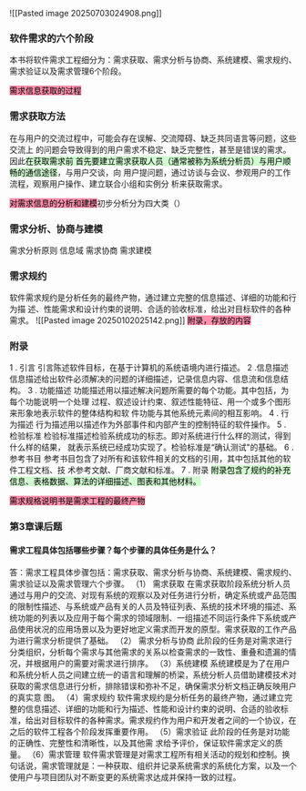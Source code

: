 
![[Pasted image 20250703024908.png]]

### 软件需求的六个阶段
本书将软件需求工程细分为：需求获取、需求分析与协商、系统建模、需求规约、需求验证以及需求管理6个阶段。

<mark style="background: #FF5582A6;">需求信息获取的过程</mark>
### 需求获取方法
在与用户的交流过程中，可能会存在误解、交流障碍、缺乏共同语言等问题，这些交流上 
的问题会导致得到的用户需求不稳定、缺乏完整性，甚至是错误的需求。因此<mark style="background: #BBFABBA6;">在获取需求前 
首先要建立需求获取人员（通常被称为系统分析员）与用户顺畅的通信途径</mark>，与用户交谈，向 
用户提问题，通过访谈与会议、参观用户的工作流程，观察用户操作、建立联合小组和实例分 
析来获取需求。

<mark style="background: #FF5582A6;">对需求信息的分析和建模</mark>初步分析分为四大类（）
### 需求分析、协商与建模
需求分析原则 信息域 需求协商 需求建模
### 需求规约
软件需求规约是分析任务的最终产物，通过建立完整的信息描述、详细的功能和行为描 
述、性能需求和设计约束的说明、合适的验收标准，给出对目标软件的各种需求。
![[Pasted image 20250102025142.png]]
<mark style="background: #FF5582A6;">附录，存放的内容</mark>
### 附录
1 . 引言
引言陈述软件目标，在基于计算机的系统语境内进行描述。
2 .信息描述
信息描述给出软件必须解决的问题的详细描述，记录信息内容、信息流和信息结构。
3 . 功能描述
功能描述用以描述解决问题所需要的每个功能。其中包括，为每个功能说明一个处理 
过程、叙述设计约束、叙述性能特征、用一个或多个图形来形象地表示软件的整体结构和软 
件功能与其他系统元素间的相互影响。
4 . 行为描述
行为描述用以描述作为外部事件和内部产生的控制特征的软件操作。
5 . 检验标准
检验标准描述检验系统成功的标志。即对系统进行什么样的测试，得到什么样的结果， 
就表示系统已经成功实现了。检验标准是“确认测试"的基础。
6 . 参考书目
参考书目包含了对所有和该软件相关的文档的引用，其中包括其他的软件工程文档、技 
术参考文献、厂商文献和标准。
7 . 附录
<mark style="background: #BBFABBA6;">附录包含了规约的补充信息、表格数据、算法的详细描述、图表和其他材料。</mark>

<mark style="background: #FF5582A6;">需求规格说明书是需求工程的最终产物</mark>
### 第3章课后题
#### 需求工程具体包括哪些步骤？每个步骤的具体任务是什么？
答：需求工程具体步骤包括：需求获取、需求分析与协商、系统建模、需求规约、需求验证以及需求管理六个步骤。
（1） 需求获取
在需求获取阶段系统分析人员通过与用户的交流、对现有系统的观察以及对任务进行分析，确定系统或产品范围的限制性描述、与系统或产品有关的人员及特征列表、系统的技术环境的描述、系统功能的列表以及应用于每个需求的领域限制、一组描述不同运行条件下系统或产品使用状况的应用场景以及为更好地定义需求而开发的原型。需求获取的工作产品为进行需求分析提供了基础。
（2） 需求分析与协商
此阶段的任务是对需求进行分类组织，分析每个需求与其他需求的关系以检查需求的一致性、重叠和遗漏的情况，并根据用户的需要对需求进行排序。
（3）系统建模
系统建模是为了在用户和系统分析人员之间建立统一的语言和理解的桥梁，系统分析人员借助建模技术对获取的需求信息进行分析，排除错误和弥补不足，确保需求分析文档正确反映用户的真实意
图。
（4）需求规约
软件需求规约是分析任务的最终产物，通过建立完整的信息描述、详细的功能和行为描述、性能和设计约束的说明、合适的验收标准，给出对目标软件的各种需求。需求规约作为用户和开发者之间的一个协议，在之后的软件工程各个阶段发挥重要作用。
（5）需求验证
此阶段的任务是对功能的正确性、完整性和清晰性，以及其他需
求给予评价，保证软件需求定义的质量。
（6）需求管理
软件需求管理是对需求工程所有相关活动的规划和控制。换句话说，需求管理就是：一种获取、组织并记录系统需求的系统化方案，以及一个使用户与项目团队对不断变更的系统需求达成并保持一致的过程。